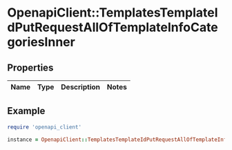 # OpenapiClient::TemplatesTemplateIdPutRequestAllOfTemplateInfoCategoriesInner

## Properties

| Name | Type | Description | Notes |
| ---- | ---- | ----------- | ----- |

## Example

```ruby
require 'openapi_client'

instance = OpenapiClient::TemplatesTemplateIdPutRequestAllOfTemplateInfoCategoriesInner.new()
```

